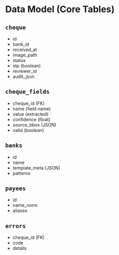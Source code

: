 # Data Model (Core Tables)

## `cheque`
- id
- bank_id
- received_at
- image_path
- status
- stp (boolean)
- reviewer_id
- audit_json

## `cheque_fields`
- cheque_id (FK)
- name (field name)
- value (extracted)
- confidence (float)
- source_bbox (JSON)
- valid (boolean)

## `banks`
- id
- name
- template_meta (JSON)
- patterns

## `payees`
- id
- name_norm
- aliases

## `errors`
- cheque_id (FK)
- code
- details


